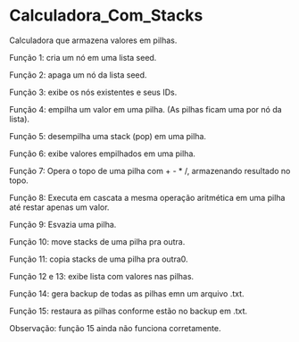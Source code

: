 # Calculadora_Com_Stacks
Calculadora que armazena valores em pilhas.

Função 1: cria um nó em uma lista seed.

Função 2: apaga um nó da lista seed.

Função 3: exibe os nós existentes e seus IDs.

Função 4: empilha um valor em uma pilha. (As pilhas ficam uma por nó da lista).

Função 5: desempilha uma stack (pop) em uma pilha.

Função 6: exibe valores empilhados em uma pilha.

Função 7: Opera o topo de uma pilha com + - * /, armazenando resultado no topo.

Função 8: Executa em cascata a mesma operação aritmética em uma pilha até restar apenas um valor.

Função 9: Esvazia uma pilha.

Função 10: move stacks de uma pilha pra outra.

Função 11: copia stacks de uma pilha pra outra0.

Função 12 e 13: exibe lista com valores nas pilhas.

Função 14: gera backup de todas as pilhas emn um arquivo .txt.

Função 15: restaura as pilhas conforme estão no backup em .txt.

Observação: função 15 ainda não funciona corretamente.
